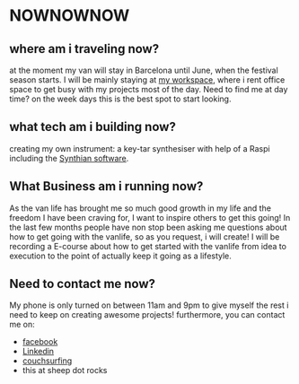 # NOWNOWNOW

## where am i traveling now?
 at the moment my van will stay in Barcelona until June, when the festival season starts. I will be mainly staying at [my workspace](http://made-bcn.org/), where i rent office space to get busy with my projects most of the day. Need to find me at day time? on the week days this is the best spot to start looking.

## what tech am i building now?
creating my own instrument: a key-tar synthesiser with help of a Raspi including the [Synthian software](http://www.zynthian.org/).

## What Business am i running now?
As the van life has brought me so much good growth in my life and the freedom I have been craving for, I want to inspire others to get this going! In the last few months people have non stop been asking me questions about how to get going with the vanlife, so as you request, i will create! I will be recording a E-course about how to get started with the vanlife from idea to execution to the point of actually keep it going as a lifestyle.

## Need to contact me now?
My phone is only turned on between 11am and 9pm to give myself the rest i need to keep on creating awesome projects!
furthermore, you can contact me on:

* [facebook](https://www.facebook.com/linjoe)
* [Linkedin](https://www.linkedin.com/in/linjoe2/)
* [couchsurfing](https://www.couchsurfing.com/people/linjoe)
* this at sheep dot rocks
